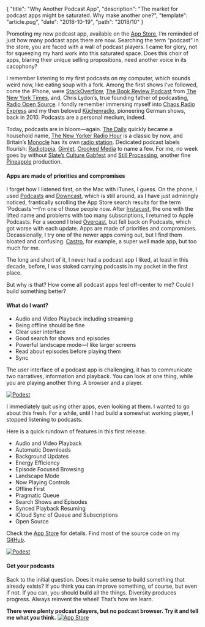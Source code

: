 {
  "title": "Why Another Podcast App",
  "description": "The market for podcast apps might be saturated. Why make another one?",
  "template": "article.pug",
  "date": "2018-10-19",
  "path": "2018/10"
}

Promoting my new podcast app, available on the [App Store](https://itunes.apple.com/us/app/podest/id794983364), I’m reminded of just how many podcast apps there are now. Searching the term “podcast” in the store, you are faced with a wall of podcast players. I came for glory, not for squeezing my hard work into this saturated space. Does this choir of apps, blaring their unique selling propositions, need another voice in its cacophony?

I remember listening to my first podcasts on my computer, which sounds weird now, like eating soup with a fork. Among the first shows I’ve followed, come the iPhone, were [StackOverflow](https://stackoverflow.blog/2008/04/17/podcast-1/), [The Book Review Podcast](https://www.nytimes.com/column/book-review-podcast) from [The New York Times](https://www.nytimes.com), and, Chris Lydon’s, true founding father of podcasting, [Radio Open Source](http://radioopensource.org). I fondly remember immersing myself into [Chaos Radio Express](https://cre.fm) and my then beloved [Küchenradio](https://www.kuechenstud.io/kuechenradio/), pioneering German shows, back in 2010. Podcasts are a personal medium, indeed.

Today, podcasts are in bloom—again. [The Daily](https://www.nytimes.com/podcasts/the-daily) quickly became a household name, [The New Yorker Radio Hour](https://www.newyorker.com/podcast/the-new-yorker-radio-hour) is a classic by now, and Britain’s [Monocle](https://monocle.com) has its own [radio station](https://monocle.com/radio/). Dedicated podcast labels flourish: [Radiotopia](https://www.radiotopia.fm), [Gimlet](https://www.gimletmedia.com), [Crooked Media](https://crooked.com) to name a few. For me, no week goes by without [Slate’s Culture Gabfest](http://www.slate.com/articles/podcasts/culturegabfest.html) and [Still Processing](https://www.nytimes.com/podcasts/still-processing), another fine [Pineapple](http://pineapple.fm) production.

#### Apps are made of priorities and compromises

I forget how I listened first, on the Mac with iTunes, I guess. On the phone, I used [Podcasts](https://itunes.apple.com/us/app/podcasts/id525463029) and [Downcast](https://itunes.apple.com/us/app/downcast/id393858566), which is still around, as I have just admiringly noticed, frantically scrolling the App Store search results for the term 'Podcasts'—I’m one of those people now. After [Instacast](https://itunes.apple.com/us/app/instacast-core/id108386833), the one with the lifted name and problems with too many subscriptions, I returned to Apple Podcasts. For a second I tried [Overcast](https://overcast.fm), but fell back on Podcasts, which got worse with each update. Apps are made of priorities and compromises. Occassionally, I try one of the newer apps coming out, but I find them bloated and confusing. [Castro](https://itunes.apple.com/us/app/castro-podcasts/id1080840241), for example, a super well made app, but too much for me.

The long and short of it, I never had a podcast app I liked, at least in this decade, before, I was stoked carrying podcasts in my pocket in the first place.

But why is that? How come all podcast apps feel off-center to me? Could I build something better?

#### What do I want?

- Audio and Video Playback including streaming
- Being offline should be fine
- Clear user interface
- Good search for shows and episodes
- Powerful landscape mode—I like larger screens
- Read about episodes before playing them
- Sync

The user interface of a podcast app is challenging, it has to communicate two narratives, information and playback. You can look at one thing, while you are playing another thing. A browser and a player.

[![Podest](/img/podest.svg "Podest Logotype")](https://itunes.apple.com/us/app/podest/id794983364)

I immediately quit using other apps, even looking at them. I wanted to go about this fresh. For a while, until I had build a somewhat working player, I stopped listening to podcasts.

Here is a quick rundown of features in this first release.

- Audio and Video Playback
- Automatic Downloads
- Background Updates
- Energy Efficiency
- Episode Focused Browsing
- Landscape Mode
- Now Playing Controls
- Offline First
- Pragmatic Queue
- Search Shows and Episodes
- Synced Playback Resuming
- iCloud Sync of Queue and Subscriptions
- Open Source

Check the [App Store](https://itunes.apple.com/us/app/podest/id794983364) for details. Find most of the source code on my [GitHub](https://github.com/michaelnisi/).

[![Podest](/img/podest_app_icon.svg "Podest App Icon")](https://itunes.apple.com/us/app/podest/id794983364)

#### Get your podcasts

Back to the initial question. Does it make sense to build something that already exists? If you think you can improve something, of course, but even if not. If you can, you should build all the things. Diversity produces progress. Always reinvent the wheel! That’s how we learn.

**There were plenty podcast players, but no podcast browser. Try it and tell me what you think.**
[![App Store](/img/app_store.svg "App Store Badge")](https://itunes.apple.com/us/app/podest/id794983364)
